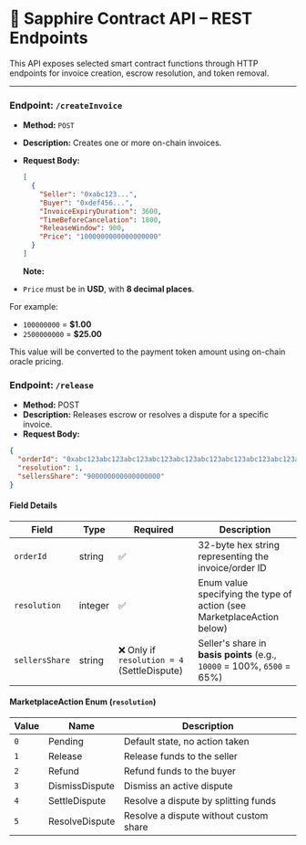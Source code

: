 # 📘 Sapphire Contract API – REST Endpoints

This API exposes selected smart contract functions through HTTP endpoints for invoice creation, escrow resolution, and token removal.

---

### Endpoint: `/createInvoice`

- **Method:** `POST`
- **Description:** Creates one or more on-chain invoices.
- **Request Body:**

  ```json
  [
    {
      "Seller": "0xabc123...",
      "Buyer": "0xdef456...",
      "InvoiceExpiryDuration": 3600,
      "TimeBeforeCancelation": 1800,
      "ReleaseWindow": 900,
      "Price": "1000000000000000000"
    }
  ]
  ```

  **Note:**

- `Price` must be in **USD**, with **8 decimal places**.

For example:

- `100000000` = **$1.00**
- `2500000000` = **$25.00**

This value will be converted to the payment token amount using on-chain oracle pricing.

### Endpoint: `/release`

- **Method:** POST
- **Description:** Releases escrow or resolves a dispute for a specific invoice.
- **Request Body:**

```json
{
  "orderId": "0xabc123abc123abc123abc123abc123abc123abc123abc123abc123abc123abc1",
  "resolution": 1,
  "sellersShare": "900000000000000000"
}
```

#### Field Details

| Field          | Type    | Required                                    | Description                                                            |
| -------------- | ------- | ------------------------------------------- | ---------------------------------------------------------------------- |
| `orderId`      | string  | ✅                                          | 32-byte hex string representing the invoice/order ID                   |
| `resolution`   | integer | ✅                                          | Enum value specifying the type of action (see MarketplaceAction below) |
| `sellersShare` | string  | ❌ Only if `resolution = 4` (SettleDispute) | Seller's share in **basis points** (e.g., `10000` = 100%, `6500` = 65%)             |

#### MarketplaceAction Enum (`resolution`)

| Value | Name           | Description                            |
| ----- | -------------- | -------------------------------------- |
| `0`   | Pending        | Default state, no action taken         |
| `1`   | Release        | Release funds to the seller            |
| `2`   | Refund         | Refund funds to the buyer              |
| `3`   | DismissDispute | Dismiss an active dispute              |
| `4`   | SettleDispute  | Resolve a dispute by splitting funds   |
| `5`   | ResolveDispute | Resolve a dispute without custom share |
